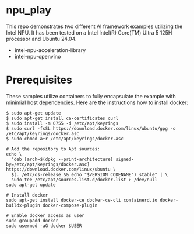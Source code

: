 # npu_play

This repo demonstrates two different AI framework examples utilizing the Intel NPU. It has been tested on a Intel Intel(R) Core(TM) Ultra 5 125H processor and Ubuntu 24.04. 

- intel-npu-acceleration-library
- intel-npu-openvino

# Prerequisites

These samples utilize containers to fully encapsulate the example with minimial host dependencies.  Here are the instructions how to install docker:

```
$ sudo apt-get update
$ sudo apt-get install ca-certificates curl
$ sudo install -m 0755 -d /etc/apt/keyrings
$ sudo curl -fsSL https://download.docker.com/linux/ubuntu/gpg -o /etc/apt/keyrings/docker.asc
$ sudo chmod a+r /etc/apt/keyrings/docker.asc

# Add the repository to Apt sources:
echo \
  "deb [arch=$(dpkg --print-architecture) signed-by=/etc/apt/keyrings/docker.asc] https://download.docker.com/linux/ubuntu \
  $(. /etc/os-release && echo "$VERSION_CODENAME") stable" | \
  sudo tee /etc/apt/sources.list.d/docker.list > /dev/null
sudo apt-get update

# Install docker
sudo apt-get install docker-ce docker-ce-cli containerd.io docker-buildx-plugin docker-compose-plugin

# Enable docker access as user
sudo groupadd docker
sudo usermod -aG docker $USER
```

